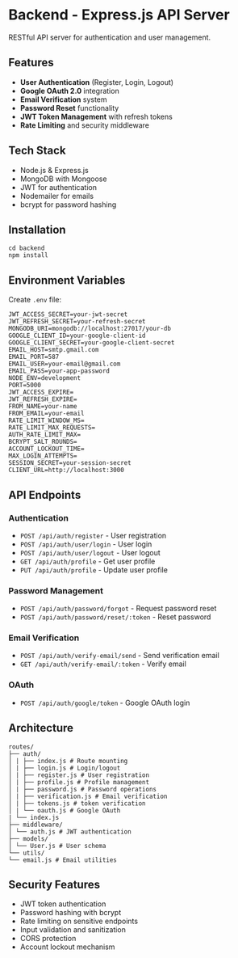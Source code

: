 # Backend - Express.js API Server

RESTful API server for authentication and user management.

## Features

- **User Authentication** (Register, Login, Logout)
- **Google OAuth 2.0** integration
- **Email Verification** system
- **Password Reset** functionality
- **JWT Token Management** with refresh tokens
- **Rate Limiting** and security middleware

## Tech Stack

- Node.js & Express.js
- MongoDB with Mongoose
- JWT for authentication
- Nodemailer for emails
- bcrypt for password hashing

## Installation

```
cd backend
npm install
```

## Environment Variables

Create `.env` file:
```
JWT_ACCESS_SECRET=your-jwt-secret
JWT_REFRESH_SECRET=your-refresh-secret
MONGODB_URI=mongodb://localhost:27017/your-db
GOOGLE_CLIENT_ID=your-google-client-id
GOOGLE_CLIENT_SECRET=your-google-client-secret
EMAIL_HOST=smtp.gmail.com
EMAIL_PORT=587
EMAIL_USER=your-email@gmail.com
EMAIL_PASS=your-app-password
NODE_ENV=development
PORT=5000
JWT_ACCESS_EXPIRE=
JWT_REFRESH_EXPIRE=
FROM_NAME=your-name
FROM_EMAIL=your-email
RATE_LIMIT_WINDOW_MS=
RATE_LIMIT_MAX_REQUESTS=
AUTH_RATE_LIMIT_MAX=
BCRYPT_SALT_ROUNDS=
ACCOUNT_LOCKOUT_TIME=
MAX_LOGIN_ATTEMPTS=
SESSION_SECRET=your-session-secret
CLIENT_URL=http://localhost:3000
```


## API Endpoints

### Authentication
- `POST /api/auth/register` - User registration
- `POST /api/auth/user/login` - User login
- `POST /api/auth/user/logout` - User logout
- `GET /api/auth/profile` - Get user profile
- `PUT /api/auth/profile` - Update user profile

### Password Management
- `POST /api/auth/password/forgot` - Request password reset
- `POST /api/auth/password/reset/:token` - Reset password

### Email Verification
- `POST /api/auth/verify-email/send` - Send verification email
- `GET /api/auth/verify-email/:token` - Verify email

### OAuth
- `POST /api/auth/google/token` - Google OAuth login

## Architecture

```
routes/
├── auth/
│ | ├── index.js # Route mounting
│ | ├── login.js # Login/logout
│ | ├── register.js # User registration
│ | ├── profile.js # Profile management
│ | ├── password.js # Password operations
│ | ├── verification.js # Email verification
│ | ├── tokens.js # token verification
│ | └── oauth.js # Google OAuth
| └── index.js
├── middleware/
│ └── auth.js # JWT authentication
├── models/
│ └── User.js # User schema
└── utils/
└── email.js # Email utilities
```

## Security Features

- JWT token authentication
- Password hashing with bcrypt
- Rate limiting on sensitive endpoints
- Input validation and sanitization
- CORS protection
- Account lockout mechanism

